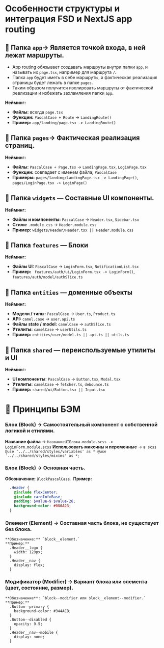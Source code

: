 # Особенности структуры и интеграция FSD и NextJS app routing

## 📂 Папка `app`-> Является точкой входа, в ней лежат маршруты.  
  - App routing обязывает создавать маршруты внутри папки `app`, и называть их `page.tsx`, например для маршрута `/`.  
  - Папка `app` будет иметь в себе маршруты, а фактическая реализация страницы будет лежать в папке `pages`.  
  - Таким образом получится изолировать маршруты от фактической реализации и избежать захламления папки `app`.

  **Нейминг:**
  - **Файлы:** всегда `page.tsx`  
  - **Функции:** `PascalCase + Route` → `LandingRoute()`  
  - **Пример:** `app/landing/page.tsx -> LandingRoute()`

## 📂 Папка `pages`-> Фактическая реализация страниц.  

  **Нейминг:**
  - **Файлы:** `PascalCase + Page.tsx` → `LandingPage.tsx`, `LoginPage.tsx`  
  - **Функции:** совпадает с именем файла, `PascalCase`  
  - **Примеры:** `pages/landing/LandingPage.tsx -> LandingPage()`, `pages/LoginPage.tsx -> LoginPage()`

## 📂 Папка `widgets` — Составные UI компоненты.

  **Нейминг:**
  - **Файлы и компоненты:** `PascalCase` → `Header.tsx`, `Sidebar.tsx`  
  - **Стили:** `.module.css` → `Header.module.css`  
  - **Пример:** `widgets/Header/Header.tsx || Header.module.css`

## 📂 Папка `features` — Блоки
  **Нейминг:**
  - **Файлы UI:** `PascalCase` → `LoginForm.tsx`, `NotificationList.tsx`  
  - **Пример:** ` features/auth/ui/LoginForm.tsx -> LoginForm()`, `features/auth/model/authSlice.ts`  

## 📂 Папка `entities` — доменные объекты
  **Нейминг:**
  - **Модели / типы:** `PascalCase` → `User.ts`, `Product.ts`  
  - **API:** `camel.case` → `user.api.ts`  
  - **Файлы state / model:** `camelCase` → `authSlice.ts`  
  - **Утилиты:** `camelCase` → `userUtils.ts`  
  - **Пример:** `entities/user/model.ts || api.ts || utils.ts`

## 📂 Папка `shared` — переиспользуемые утилиты и UI
  **Нейминг:**
  - **UI компоненты:** `PascalCase` → `Button.tsx`, `Modal.tsx`  
  - **Утилиты:** `camelCase` → `fetcher.ts`, `debounce.ts`  
  - **Пример:** `shared/ui/Button.tsx || Input.tsx`

# 🎨 Принципы БЭМ
  ### **Блок (Block)** -> Самостоятельный компонент с собственной логикой и стилями.  
  **Название файла** -> `НазваниеUIБлока.module.scss -> LoginForm.module.scss`
  **Использовать миксины и переменные** -> `в scss @use '../../shared/styles/variables' as * @use '../../shared/styles/mixins' as *;`

  ### **Блок (Block)** -> Основная часть.
  **Обозначение:** `BlockPascalCase.`
  **Пример:**
  ```scss
    .Header {
      @include flexCenter;
      @include cardInfoBase;
      padding: $value-9 $value-28;
      background-color: #080A23;
    }
  ```

  ### **Элемент (Element)** -> Составная часть блока, не существует без блока.
    **Обозначение:** `block__element.`
    **Пример:**
      .Header__logo {
        width: 120px;
      }
      .Header__nav {
        display: flex;
      }

  ### **Модификатор (Modifier)** -> Вариант блока или элемента (цвет, состояние, размер).
    **Обозначение**: `block--modifier или block__element--modifier.`
    **Пример:**
      .Button--primary {
        background-color: #344AEB;
      }
      .Button--disabled {
        opacity: 0.5;
      }
      .Header__nav--mobile {
        display: none;
      }

